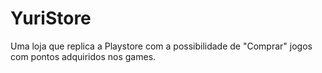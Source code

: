# YuriStore
Uma loja que replica a Playstore com a possibilidade de "Comprar" jogos com pontos adquiridos nos games.
